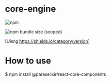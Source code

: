 # core-engine

![npm](https://img.shields.io/npm/v/@paraselixir/react-core-components)

![npm bundle size (scoped)](https://img.shields.io/bundlephobia/min/@paraselixir/react-core-components)

[Uisng https://shields.io/category/version]


# How to use

$ npm install @paraselixir/react-core-components


